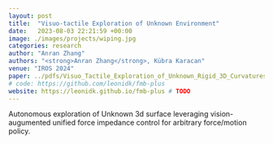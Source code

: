 ```yaml
---
layout: post
title:  "Visuo-tactile Exploration of Unknown Environment"
date:   2023-08-03 22:21:59 +00:00
image: ./images/projects/wiping.jpg
categories: research
author: "Anran Zhang"
authors: "<strong>Anran Zhang</strong>, Kübra Karacan"
venue: "IROS 2024"
paper: ../pdfs/Visuo_Tactile_Exploration_of_Unknown_Rigid_3D_Curvatures_by_VA_UFIC_karacan_iros24.pdf
# code: https://github.com/leonidk/fmb-plus
website: https://leonidk.github.io/fmb-plus # TODO 
---
```

Autonomous exploration of Unknown 3d surface leveraging vision-augumented unified force impedance control for arbitrary force/motion policy.